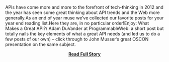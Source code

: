 <p>APIs have come more and more to the forefront of tech-thinking in 2012 and the year has seen some great thinking about API trends and the Web more generally.As an end of year muse we’ve collected our favorite posts for your year end reading list.Here they are, in no particular order!Enjoy: 
  What Makes a Great API?/ Adam DuVander at ProgrammableWeb: a short post but totally nails the key elements of what a great API needs (and led us to do a few posts of our own) – click through to John Musser’s great OSCON presentation on the same subject.</p>
<center><p><a href="http://www.3scale.net/2012/12/top-10-api-blog-posts-2012/" style='padding:25px; font-sze:18px; font-weight: bold;'>Read Full Story</a></p></center>

